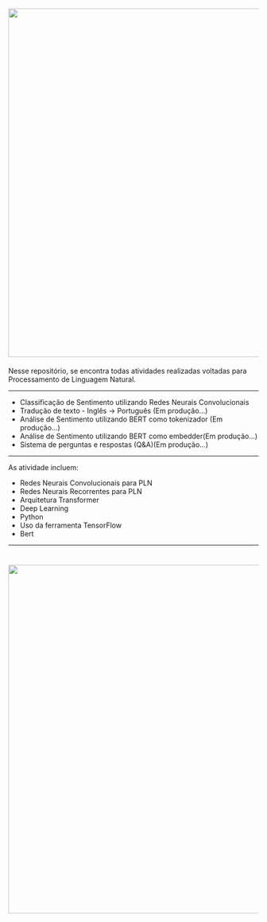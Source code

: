 <h1 align="center">
<img src="https://github.com/keziacamposcs/PLN_ProcessamentoDeLingNatural/blob/main/Apresenta%C3%A7%C3%A3o/apresenta%C3%A7%C3%A3o1.png" width="700"> 
</h1>


Nesse repositório, se encontra todas atividades realizadas voltadas para Processamento de Linguagem Natural.


---
* Classificação de Sentimento utilizando Redes Neurais Convolucionais
* Tradução de texto - Inglês -> Português (Em produção...)
* Análise de Sentimento utilizando BERT como tokenizador (Em produção...)
* Análise de Sentimento utilizando BERT como embedder(Em produção...)
* Sistema de perguntas e respostas (Q&A)(Em produção...)


---
As atividade incluem:
* Redes Neurais Convolucionais para PLN
* Redes Neurais Recorrentes para PLN
* Arquitetura Transformer
* Deep Learning
* Python
* Uso da ferramenta TensorFlow
* Bert

---
<h1 align="center">
<img src="https://github.com/keziacamposcs/PLN_ProcessamentoDeLingNatural/blob/main/Apresenta%C3%A7%C3%A3o/bert.png" width="700"> 
</h1>
